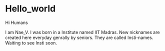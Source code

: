 # Hello_world
Hi Humans

I am Nae_V. I was born in a Institute named IIT Madras.
New nicknames are created here everyday genrally by seniors.
They are called Insti-names. Waiting to see Insti soon. 
